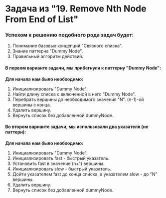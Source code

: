 # Задача из "19. Remove Nth Node From End of List"

### Успехом к решению подобного рода задач будет:

1. Понимание базовых концепций "Связного списка".
2. Знание паттерна "Dummy Node".
3. Правильный алгоритм действий.

#### В первом варианте задачи, мы прибегнули к паттерну "Dummy Node":

**Для начала нам было необходимо:**

1. Инициализировать "Dummy Node".
2. Найти длину списка с включенной в него "Dummy Node".
3. Перебрать вершины до необходимого значения "N". (n-1)-ой вершины с конца.
4. Удалить вершину.
5. Вернуть список без добавленной dummyNode.

#### Во втором варианте задачи, мы использовали два указателя (не паттерн):

**Для начала нам было необходимо:**

1. Инициализировать "Dummy Node".
2. Инициализировать fast - быстрый указатель.
3. Установить fast в значение (n+1) вершины.
4. Инициализировать slow - быстрый указатель.
5. Дойти указателем fast до конца списка, а указателем slow - до "N" вершины.
6. Удалить вершину.
7. Вернуть список без добавленной dummyNode.